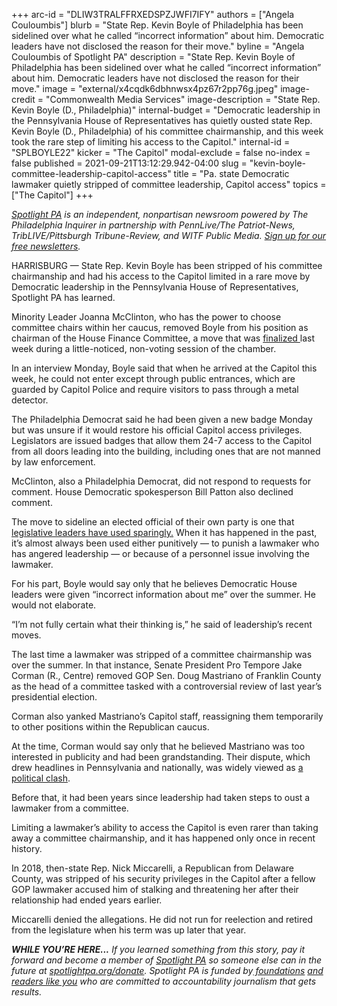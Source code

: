 +++
arc-id = "DLIW3TRALFFRXEDSPZJWFI7IFY"
authors = ["Angela Couloumbis"]
blurb = "State Rep. Kevin Boyle of Philadelphia has been sidelined over what he called “incorrect information” about him. Democratic leaders have not disclosed the reason for their move."
byline = "Angela Couloumbis of Spotlight PA"
description = "State Rep. Kevin Boyle of Philadelphia has been sidelined over what he called “incorrect information” about him. Democratic leaders have not disclosed the reason for their move."
image = "external/x4cqdk6dbhnwsx4pz67r2pp76g.jpeg"
image-credit = "Commonwealth Media Services"
image-description = "State Rep. Kevin Boyle (D., Philadelphia)"
internal-budget = "Democratic leadership in the Pennsylvania House of Representatives has quietly ousted state Rep. Kevin Boyle (D., Philadelphia) of his committee chairmanship, and this week took the rare step of limiting his access to the Capitol."
internal-id = "SPLBOYLE22"
kicker = "The Capitol"
modal-exclude = false
no-index = false
published = 2021-09-21T13:12:29.942-04:00
slug = "kevin-boyle-committee-leadership-capitol-access"
title = "Pa. state Democratic lawmaker quietly stripped of committee leadership, Capitol access"
topics = ["The Capitol"]
+++

<a href="https://www.spotlightpa.org/"><i>Spotlight PA</i></a><i> is an independent, nonpartisan newsroom powered by The Philadelphia Inquirer in partnership with PennLive/The Patriot-News, TribLIVE/Pittsburgh Tribune-Review, and WITF Public Media. </i><a href="https://www.spotlightpa.org/newsletters"><i>Sign up for our free newsletters</i></a><i>.</i>

HARRISBURG — State Rep. Kevin Boyle has been stripped of his committee chairmanship and had his access to the Capitol limited in a rare move by Democratic leadership in the Pennsylvania House of Representatives, Spotlight PA has learned.

Minority Leader Joanna McClinton, who has the power to choose committee chairs within her caucus, removed Boyle from his position as chairman of the House Finance Committee, a move that was <a href="https://www.legis.state.pa.us/WU01/LI/HS/2021/0/20210915.htm">finalized </a>last week during a little-noticed, non-voting session of the chamber.

In an interview Monday, Boyle said that when he arrived at the Capitol this week, he could not enter except through public entrances, which are guarded by Capitol Police and require visitors to pass through a metal detector.

<script src="https://www.spotlightpa.org/embed.js" async></script><div data-spl-embed-version="1" data-spl-src="https://www.spotlightpa.org/embeds/newsletter/"></div>

The Philadelphia Democrat said he had been given a new badge Monday but was unsure if it would restore his official Capitol access privileges. Legislators are issued badges that allow them 24-7 access to the Capitol from all doors leading into the building, including ones that are not manned by law enforcement.

McClinton, also a Philadelphia Democrat, did not respond to requests for comment. House Democratic spokesperson Bill Patton also declined comment.

The move to sideline an elected official of their own party is one that <a href="https://www.spotlightpa.org/news/2021/08/pa-election-audit-takeover-top-lawmaker-power/">legislative leaders have used sparingly.</a> When it has happened in the past, it’s almost always been used either punitively — to punish a lawmaker who has angered leadership — or because of a personnel issue involving the lawmaker.

For his part, Boyle would say only that he believes Democratic House leaders were given “incorrect information about me” over the summer. He would not elaborate.

“I’m not fully certain what their thinking is,” he said of leadership’s recent moves.

The last time a lawmaker was stripped of a committee chairmanship was over the summer. In that instance, Senate President Pro Tempore Jake Corman (R., Centre) removed GOP Sen. Doug Mastriano of Franklin County as the head of a committee tasked with a controversial review of last year’s presidential election.

Corman also yanked Mastriano’s Capitol staff, reassigning them temporarily to other positions within the Republican caucus.

At the time, Corman would say only that he believed Mastriano was too interested in publicity and had been grandstanding. Their dispute, which drew headlines in Pennsylvania and nationally, was widely viewed as <a href="https://www.spotlightpa.org/news/2021/08/jake-corman-pennsylvania-senate-election-audit/">a political clash</a>.

<script src="https://www.spotlightpa.org/embed.js" async></script><div data-spl-embed-version="1" data-spl-src="https://www.spotlightpa.org/embeds/donate/?teaser_text=If%20you%20learned%20something%20from%20this%20report%2C%20pay%20it%20forward%20and%20become%20a%20member%20of%20Spotlight%20PA%20so%20someone%20else%20can%20in%20the%20future."></div>

Before that, it had been years since leadership had taken steps to oust a lawmaker from a committee.

Limiting a lawmaker’s ability to access the Capitol is even rarer than taking away a committee chairmanship, and it has happened only once in recent history.

In 2018, then-state Rep. Nick Miccarelli, a Republican from Delaware County, was stripped of his security privileges in the Capitol after a fellow GOP lawmaker accused him of stalking and threatening her after their relationship had ended years earlier.

Miccarelli denied the allegations. He did not run for reelection and retired from the legislature when his term was up later that year.

<i><b>WHILE YOU’RE HERE...</b></i><i> If you learned something from this story, pay it forward and become a member of </i><a href="https://www.spotlightpa.org/"><i>Spotlight PA</i></a><i> so someone else can in the future at </i><a href="http://spotlightpa.org/donate"><i>spotlightpa.org/donate</i></a><i>. Spotlight PA is funded by</i><a href="https://www.spotlightpa.org/support"><i> foundations</i></a><i> </i><a href="https://www.spotlightpa.org/support"><i>and readers like you</i></a><i> who are committed to accountability journalism that gets results.</i>
